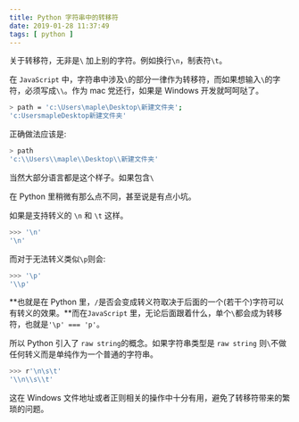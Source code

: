 ```yaml
---
title: Python 字符串中的转移符
date: 2019-01-28 11:37:49
tags: [ python ]
---
```


关于转移符，无非是`\` 加上别的字符。例如换行`\n`，制表符`\t`。

在 `JavaScript` 中，字符串中涉及`\`的部分一律作为转移符，而如果想输入`\`的字符，必须写成`\\`。作为 mac 党还行，如果是 Windows 开发就呵呵哒了。

```bash
> path = 'c:\Users\maple\Desktop\新建文件夹';
'c:UsersmapleDesktop新建文件夹'
```

正确做法应该是:

```bash
> path
'c:\\Users\\maple\\Desktop\\新建文件夹'
```

当然大部分语言都是这个样子。如果包含`\`



在 Python 里稍微有那么点不同，甚至说是有点小坑。

如果是支持转义的 `\n` 和 `\t` 这样。

```bash
>>> '\n'
'\n'
```

而对于无法转义类似`\p`则会:

```sh
>>> '\p'
'\\p'
```

**也就是在 Python 里，`/`是否会变成转义符取决于后面的一个(若干个)字符可以有转义的效果。**而在`JavaScript` 里，无论后面跟着什么，单个`\`都会成为转移符，也就是`'\p' === 'p'`。



所以 Python 引入了 `raw string`的概念。如果字符串类型是 `raw string` 则`\`不做任何转义而是单纯作为一个普通的字符串。

```bash
>>> r'\n\s\t'
'\\n\\s\\t'
```

这在 Windows 文件地址或者正则相关的操作中十分有用，避免了转移符带来的繁琐的问题。